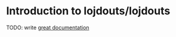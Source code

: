 # Introduction to lojdouts/lojdouts

TODO: write [great documentation](http://jacobian.org/writing/what-to-write/)
